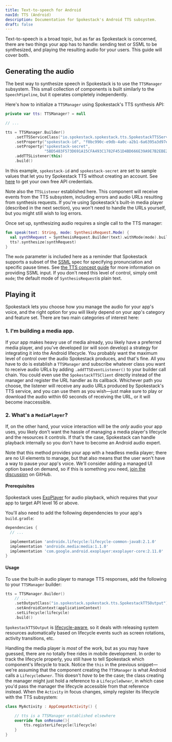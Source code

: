 ```yaml
---
title: Text-to-speech for Android
navId: TTS (Android)
description: Documentation for Spokestack's Android TTS subsystem.
draft: false
---
```


Text-to-speech is a broad topic, but as far as Spokestack is concerned, there are two things your app has to handle: sending text or SSML to be synthesized, and playing the resulting audio for your users. This guide will cover both.

## Generating the audio

The best way to synthesize speech in Spokestack is to use the `TTSManager` subsystem. This small collection of components is built similarly to the `SpeechPipeline`, but it operates completely independently.

Here's how to initialize a `TTSManager` using Spokestack's TTS synthesis API:

```kotlin
private var tts: TTSManager? = null

// ...

tts = TTSManager.Builder()
    .setTTSServiceClass("io.spokestack.spokestack.tts.SpokestackTTSService")
    .setProperty("spokestack-id", "f0bc990c-e9db-4a0c-a2b1-6a6395a3d97e")
    .setProperty("spokestack-secret",
                 "5BD5483F573D691A15CFA493C1782F451D4BD666E39A9E7B2EBE287E6A72C6B6")
    .addTTSListener(this)
    .build()
```

In this example, `spokestack-id` and `spokestack-secret` are set to sample values that let you try Spokestack TTS without creating an account. See [here](https://spokestack.io/login) to get your own free API credentials.

Note also the `TTSListener` established here. This component will receive events from the TTS subsystem, including errors and audio URLs resulting from synthesis requests. If you're using Spokestack's built-in media player (described in the next section), you won't need to handle the URLs yourself, but you might still wish to log errors.

Once set up, synthesizing audio requires a single call to the TTS manager:

```kotlin
fun speak(text: String, mode: SynthesisRequest.Mode) {
  val synthRequest = SynthesisRequest.Builder(text).withMode(mode).build()
  tts?.synthesize(synthRequest)
}
```

The `mode` parameter is included here as a reminder that Spokestack supports a subset of the [SSML](https://www.w3.org/TR/speech-synthesis11) spec for specifying pronunciation and specific pause times. See [the TTS concept guide](/docs/Concepts/tts) for more information on providing SSML input. If you don't need this level of control, simply omit `mode`; the default mode of `SynthesisRequest`is plain text.

## Playing it

Spokestack lets you choose how you manage the audio for your app's voice, and the right option for you will likely depend on your app's category and feature set. There are two main categories of interest here:

### 1. I'm building a media app.

If your app makes heavy use of media already, you likely have a preferred media player, and you've developed (or will soon develop) a strategy for integrating it into the Android lifecycle. You probably want the maximum level of control over the audio Spokestack produces, and that's fine. All you have to do is establish a `TTSManager` and subscribe whatever class you want to receive audio URLs by adding `.addTTSEventListener()` to your builder call chain. You could even use the `SpokestackTTSClient` directly instead of the manager and register the URL handler as its callback. Whichever path you choose, the listener will receive any audio URLs produced by Spokestack's TTS service, and you can use them as you wish—just make sure to play or download the audio within 60 seconds of receiving the URL, or it will become inaccessible.

### 2. What's a `MediaPlayer`?

If, on the other hand, your voice interaction will be the _only_ audio your app uses, you likely don't want the hassle of managing a media player's lifecycle and the resources it controls. If that's the case, Spokestack can handle playback internally so you don't have to become an Android audio expert.

Note that this method provides your app with a headless media player; there are no UI elements to manage, but that also means that the user won't have a way to pause your app's voice. We'll consider adding a managed UI option based on demand, so if this is something you need, [join the discussion](https://github.com/spokestack/spokestack-android) on GitHub.

#### Prerequisites

Spokestack uses [ExoPlayer](https://exoplayer.dev/) for audio playback, which requires that your app to target API level 16 or above.

You'll also need to add the following dependencies to your app's `build.gradle`:

```groovy
dependencies {
  // ...

  implementation 'androidx.lifecycle:lifecycle-common-java8:2.1.0'
  implementation 'androidx.media:media:1.1.0'
  implementation 'com.google.android.exoplayer:exoplayer-core:2.11.0'
}
```

#### Usage

To use the built-in audio player to manage TTS responses, add the following to your `TTSManager` builder:

```kotlin
tts = TTSManager.Builder()
    // ...
    .setOutputClass("io.spokestack.spokestack.tts.SpokestackTTSOutput")
    .setAndroidContext(applicationContext)
    .setLifecycle(lifecycle)
    .build()
```

`SpokestackTTSOutput` is [lifecycle-aware](https://developer.android.com/topic/libraries/architecture/lifecycle.html), so it deals with releasing system resources automatically based on lifecycle events such as screen rotations, activity transitions, etc.

Handling the media player is _most_ of the work, but as you may have guessed, there are no totally free rides in mobile development. In order to track the lifecycle properly, you still have to tell Spokestack which component's lifecycle to track. Notice the `this` in the previous snippet—we're assuming that the component creating the `TTSManager` is what Android calls a `LifecycleOwner`. This doesn't _have_ to be the case; the class creating the manager might just hold a reference to a `LifecycleOwner`, in which case you'd pass the manager the lifecycle accessible from that reference instead. When the `Activity` in focus changes, simply register its lifecycle with the TTS subsystem:

```kotlin
class MyActivity : AppCompatActivity() {

    // tts is a TTSManager established elsewhere
    override fun onResume(){
        tts.registerLifecycle(lifecycle)
    }
}
```
